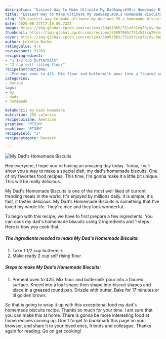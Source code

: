 ```yaml
---
description: "Easiest Way to Make Ultimate My Dad&amp;#39;s Homemade Biscuits"
title: "Easiest Way to Make Ultimate My Dad&amp;#39;s Homemade Biscuits"
slug: 329-easiest-way-to-make-ultimate-my-dad-and-39-s-homemade-biscuits
date: 2020-08-27T17:19:50.732Z
image: https://img-global.cpcdn.com/recipes/59497065/751x532cq70/my-dads-homemade-biscuits-recipe-main-photo.jpg
thumbnail: https://img-global.cpcdn.com/recipes/59497065/751x532cq70/my-dads-homemade-biscuits-recipe-main-photo.jpg
cover: https://img-global.cpcdn.com/recipes/59497065/751x532cq70/my-dads-homemade-biscuits-recipe-main-photo.jpg
author: Loretta Burke
ratingvalue: 4.4
reviewcount: 31993
recipeingredient:
- "1 1/2 cup buttermilk"
- "2 cup self rising flour"
recipeinstructions:
- "Preheat oven to 425. Mix flour and buttermilk pour into a floured surface.  Kneed into a loaf shape then shape into biscuit shapes and place in a greased round pan. Drizzle with butter. Bake for 17 minutes or til golden brown."
categories:
- Recipe
tags:
- my
- dads
- homemade

katakunci: my dads homemade 
nutrition: 259 calories
recipecuisine: American
preptime: "PT32M"
cooktime: "PT38M"
recipeyield: "3"
recipecategory: Dessert

---
```



![My Dad&#39;s Homemade Biscuits](https://img-global.cpcdn.com/recipes/59497065/751x532cq70/my-dads-homemade-biscuits-recipe-main-photo.jpg)

Hey everyone, I hope you're having an amazing day today. Today, I will show you a way to make a special dish, my dad&#39;s homemade biscuits. One of my favorites food recipes. This time, I'm gonna make it a little bit unique. This will be really delicious.

My Dad&#39;s Homemade Biscuits is one of the most well liked of current trending meals in the world. It's enjoyed by millions daily. It is simple, it's fast, it tastes delicious. My Dad&#39;s Homemade Biscuits is something that I've loved my whole life. They're nice and they look wonderful.




To begin with this recipe, we have to first prepare a few ingredients. You can cook my dad&#39;s homemade biscuits using 2 ingredients and 1 steps. Here is how you cook that.

<!--inarticleads1-->

##### The ingredients needed to make My Dad&#39;s Homemade Biscuits:

1. Take 1 1/2 cup buttermilk
1. Make ready 2 cup self rising flour




<!--inarticleads2-->

##### Steps to make My Dad&#39;s Homemade Biscuits:

1. Preheat oven to 425. Mix flour and buttermilk pour into a floured surface.  Kneed into a loaf shape then shape into biscuit shapes and place in a greased round pan. Drizzle with butter. Bake for 17 minutes or til golden brown.




So that is going to wrap it up with this exceptional food my dad&#39;s homemade biscuits recipe. Thanks so much for your time. I am sure that you can make this at home. There is gonna be more interesting food at home recipes coming up. Don't forget to bookmark this page on your browser, and share it to your loved ones, friends and colleague. Thanks again for reading. Go on get cooking!
